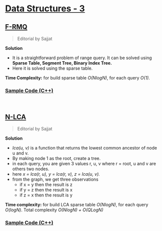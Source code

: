 # [Data Structures - 3](https://vjudge.net/contest/455722) #

## [F-RMQ](https://vjudge.net/contest/455722#problem/F) ##
> Editorial by Sajjat

**Solution**
- It is a straightforward problem of range query. It can be solved using **Sparse Table, Segment Tree, Binary Index Tree.**
- Here it is solved using the sparse table.

**Time Complexity:** for build sparse table *O(NlogN)*, for each query *O(1).*

### [Sample Code (C++)](https://github.com/MH-Sajjat/Editorials/blob/main/Data%20Structures%20-%203/F-RMQ.cpp) ###

<br>

## [N-LCA](https://vjudge.net/contest/455722#problem/N) ##
> Editorial by Sajjat

**Solution**
- *lca(u, v)* is a function that returns the lowest common ancestor of node u and v.
- By making node 1 as the root, create a tree.
- in each query, you are given 3 values r, u, v where r = root, u and v are others two nodes.
- here *x = lca(r, u), y = lca(r, v), z = lca(u, v).*
- from the graph, we get three observations
  - if x = y then the result is z
  - if y = z then the result is x
  - if z = x then the result is y

**Time complexity:** for build LCA sparse table *O(NlogN)*, for each query *O(logN)*. Total complexity *O(NlogN) + O(QLogN)*
### [Sample Code (C++)](https://github.com/MH-Sajjat/Editorials/blob/main/Data%20Structures%20-%203/N-LCA.cpp) ###
